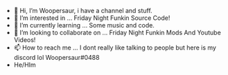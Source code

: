 - 👋 Hi, I’m Woopersaur, i have a channel and stuff. 
- 👀 I’m interested in ... Friday Night Funkin Source Code!
- 🌱 I’m currently learning ... Some music and code.
- 💞️ I’m looking to collaborate on ... Friday Night Funkin Mods And Youtube Videos!
- 📫 How to reach me ... I dont really like talking to people but here is my discord lol Woopersaur#0488
- He/HIm

<!---
Woopersaur/Woopersaur is a ✨ special ✨ repository because its `README.md` (this file) appears on your GitHub profile.
You can click the Preview link to take a look at your changes.
--->

